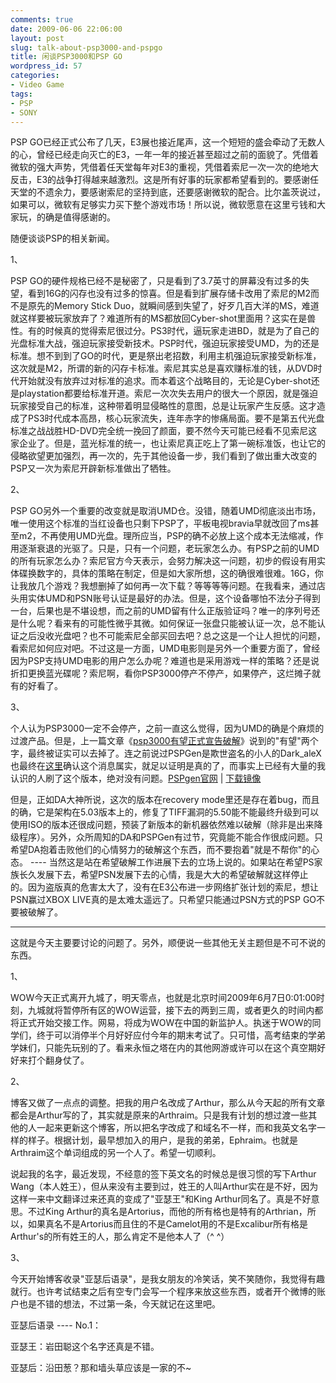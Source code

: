 ```yaml
---
comments: true
date: 2009-06-06 22:06:00
layout: post
slug: talk-about-psp3000-and-pspgo
title: 闲谈PSP3000和PSP GO
wordpress_id: 57
categories:
- Video Game
tags:
- PSP
- SONY
---
```


PSP GO已经正式公布了几天，E3展也接近尾声，这一个短短的盛会牵动了无数人的心，曾经已经走向灭亡的E3，一年一年的接近甚至超过之前的面貌了。凭借着微软的强大声势，凭借着任天堂每年对E3的重视，凭借着索尼一次一次的绝地大反击，E3的战争打得越来越激烈。这是所有好事的玩家都希望看到的。要感谢任天堂的不遗余力，要感谢索尼的坚持到底，还要感谢微软的配合。比尔盖茨说过，如果可以，微软有足够实力买下整个游戏市场！所以说，微软愿意在这里亏钱和大家玩，的确是值得感谢的。




随便谈谈PSP的相关新闻。




1、




PSP GO的硬件规格已经不是秘密了，只是看到了3.7英寸的屏幕没有过多的失望，看到16G的闪存也没有过多的惊喜。但是看到扩展存储卡改用了索尼的M2而不是原先的Memory Stick Duo，就瞬间感到失望了，好歹几百大洋的MS，难道就这样要被玩家放弃了？难道所有的MS都放回Cyber-shot里面用？这实在是兽性。有的时候真的觉得索尼很过分。PS3时代，逼玩家走进BD，就是为了自己的光盘标准大战，强迫玩家接受新技术。PSP时代，强迫玩家接受UMD，为的还是标准。想不到到了GO的时代，更是祭出老招数，利用主机强迫玩家接受新标准，这次就是M2，所谓的新的闪存卡标准。索尼其实总是喜欢赚标准的钱，从DVD时代开始就没有放弃过对标准的追求。而本着这个战略目的，无论是Cyber-shot还是playstation都要给标准开道。索尼一次次失去用户的很大一个原因，就是强迫玩家接受自己的标准，这种带着明显侵略性的意图，总是让玩家产生反感。这才造成了PS3时代成本高昂，核心玩家流失，连年赤字的惨痛局面。要不是第五代光盘标准之战战胜HD-DVD完全统一挽回了颜面，要不然今天可能已经看不见索尼这家企业了。但是，蓝光标准的统一，也让索尼真正吃上了第一碗标准饭，也让它的侵略欲望更加强烈，再一次的，先于其他设备一步，我们看到了做出重大改变的PSP又一次为索尼开辟新标准做出了牺牲。




2、




PSP GO另外一个重要的改变就是取消UMD仓。没错，随着UMD彻底淡出市场，唯一使用这个标准的当红设备也只剩下PSP了，平板电视bravia早就改回了ms甚至m2，不再使用UMD光盘。理所应当，PSP的确不必放上这个成本无法缩减，作用逐渐衰退的光驱了。只是，只有一个问题，老玩家怎么办。有PSP之前的UMD的所有玩家怎么办？索尼官方今天表示，会努力解决这一问题，初步的假设有用实体碟换数字的，具体的策略在制定，但是如大家所想，这的确很难很难。16G，你让我放几个游戏？我想删掉了如何再一次下载？等等等等问题。在我看来，通过店头用实体UMD和PSN账号认证是最好的办法。但是，这个设备哪怕不法分子得到一台，后果也是不堪设想，而之前的UMD留有什么正版验证吗？唯一的序列号还是什么呢？看来有的可能性微乎其微。如何保证一张盘只能被认证一次，总不能认证之后没收光盘吧？也不可能索尼全部买回去吧？总之这是一个让人担忧的问题，看索尼如何应对吧。不过这是一方面，UMD电影则是另外一个重要方面了，曾经因为PSP支持UMD电影的用户怎么办呢？难道也是采用游戏一样的策略？还是说折扣更换蓝光碟呢？索尼啊，看你PSP3000停产不停产，如果停产，这烂摊子就有的好看了。




3、




个人认为PSP3000一定不会停产，之前一直这么觉得，因为UMD的确是个麻烦的过渡产品。但是，上一篇文章《[psp3000有望正式宣告破解](http://arthraim.cn/post/2009/06/56.html)》说到的"有望"两个字，最终被证实可以去掉了。连之前说过PSPGen是欺世盗名的小人的Dark_aleX也最终在[这里](http://sceners.org/?itemid=106)确认这个消息属实，就足以证明是真的了，而事实上已经有大量的我认识的人刷了这个版本，绝对没有问题。[PSPgen官网](http://www.pspgen.com/custom-firmware-5-03hen-for-hen-cf-pour-psp-3000-actualite-187940.html) | [下载镜像](http://rapidshare.com/files/241302533/503gen-for-hen-pspgen_1244244166.zip)




但是，正如DA大神所说，这次的版本在recovery mode里还是存在着bug，而且的确，它是架构在5.03版本上的，修复了TIFF漏洞的5.50能不能最终升级到可以使用ISO的版本还很成问题，预装了新版本的新机器依然难以破解（除非是出来降级程序）。另外，众所周知的DA和PSPGen有过节，究竟能不能合作很成问题。只希望DA抱着击败他们的心情努力的破解这个东西，而不要抱着"就是不帮你"的心态。 ---- 当然这是站在希望破解工作进展下去的立场上说的。如果站在希望PS家族长久发展下去，希望PSN发展下去的心情，我是大大的希望破解就这样停止的。因为盗版真的危害太大了，没有在E3公布进一步网络扩张计划的索尼，想让PSN赢过XBOX LIVE真的是太难太遥远了。只希望只能通过PSN方式的PSP GO不要被破解了。




* * *




这就是今天主要要讨论的问题了。另外，顺便说一些其他无关主题但是不可不说的东西。




1、




WOW今天正式离开九城了，明天零点，也就是北京时间2009年6月7日0:01:00时刻，九城就将暂停所有区的WOW运营，接下去的两到三周，或者更久的时间内都将正式开始交接工作。网易，将成为WOW在中国的新监护人。执迷于WOW的同学们，终于可以消停半个月好好应付今年的期末考试了。只可惜，高考结束的学弟学妹们，只能先玩别的了。看来永恒之塔在内的其他网游或许可以在这个真空期好好来打个翻身仗了。




2、




博客又做了一点点的调整。把我的用户名改成了Arthur，那么从今天起的所有文章都会是Arthur写的了，其实就是原来的Arthraim。只是我有计划的想过渡一些其他的人一起来更新这个博客，所以把名字改成了和域名不一样，而和我英文名字一样的样子。根据计划，最早想加入的用户，是我的弟弟，Ephraim。也就是Arthraim这个单词组成的另一个人了。希望一切顺利。




说起我的名字，最近发现，不经意的签下英文名的时候总是很习惯的写下Arthur Wang（本人姓王），但从来没有主要到过，姓王的人叫Arthur实在是不好，因为这样一来中文翻译过来还真的变成了"亚瑟王"和King Arthur同名了。真是不好意思。不过King Arthur的真名是Artorius，而他的所有格也是特有的Arthrian，所以，如果真名不是Artorius而且住的不是Camelot用的不是Excalibur所有格是Arthur's的所有姓王的人，那么肯定不是他本人了（^ ^）




3、




今天开始博客收录"亚瑟后语录"，是我女朋友的冷笑话，笑不笑随你，我觉得有趣就行。也许考试结束之后有空专门会写一个程序来放这些东西，或者开个微博的账户也是不错的想法，不过第一条，今天就记在这里吧。




亚瑟后语录 ---- No.1：




亚瑟王：岩田聪这个名字还真是不错。  

亚瑟后：沿田葱？那和墙头草应该是一家的不~



